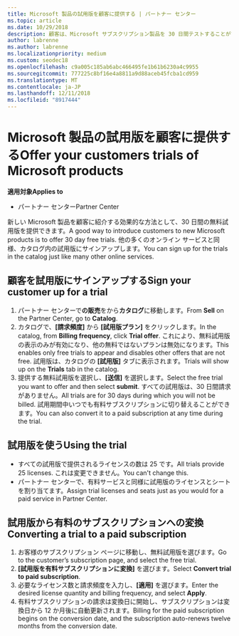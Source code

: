 ```yaml
---
title: Microsoft 製品の試用版を顧客に提供する | パートナー センター
ms.topic: article
ms.date: 10/29/2018
description: 顧客は、Microsoft サブスクリプション製品を 30 日間テストすることができます。 その他の多くのオンライン サービスと同様、カタログ内のこれらの試用版にサインアップすることができます。
author: labrenne
ms.author: labrenne
ms.localizationpriority: medium
ms.custom: seodec18
ms.openlocfilehash: c9a005c185ab6abc466495fe1b61b6230a4c9955
ms.sourcegitcommit: 777225c8bf16e4a8811a9d88aceb45fcba1cd959
ms.translationtype: MT
ms.contentlocale: ja-JP
ms.lasthandoff: 12/11/2018
ms.locfileid: "8917444"
---
```

# <a name="offer-your-customers-trials-of-microsoft-products"></a><span data-ttu-id="766e5-104">Microsoft 製品の試用版を顧客に提供する</span><span class="sxs-lookup"><span data-stu-id="766e5-104">Offer your customers trials of Microsoft products</span></span>

**<span data-ttu-id="766e5-105">適用対象</span><span class="sxs-lookup"><span data-stu-id="766e5-105">Applies to</span></span>**

-  <span data-ttu-id="766e5-106">パートナー センター</span><span class="sxs-lookup"><span data-stu-id="766e5-106">Partner Center</span></span>

<span data-ttu-id="766e5-107">新しい Microsoft 製品を顧客に紹介する効果的な方法として、30 日間の無料試用版を提供できます。</span><span class="sxs-lookup"><span data-stu-id="766e5-107">A good way to introduce customers to new Microsoft products is to offer 30 day free trials.</span></span> <span data-ttu-id="766e5-108">他の多くのオンライン サービスと同様、カタログ内の試用版にサインアップします。</span><span class="sxs-lookup"><span data-stu-id="766e5-108">You can sign up for the trials in the catalog just like many other online services.</span></span>  

## <a name="sign-your-customer-up-for-a-trial"></a><span data-ttu-id="766e5-109">顧客を試用版にサインアップする</span><span class="sxs-lookup"><span data-stu-id="766e5-109">Sign your customer up for a trial</span></span>

1.  <span data-ttu-id="766e5-110">パートナー センターで**の販売**をから**カタログ**に移動します。</span><span class="sxs-lookup"><span data-stu-id="766e5-110">From **Sell** on the Partner Center, go to **Catalog**.</span></span> 
2.  <span data-ttu-id="766e5-111">カタログで、**[請求頻度]** から **[試用版プラン]** をクリックします。</span><span class="sxs-lookup"><span data-stu-id="766e5-111">In the catalog, from **Billing frequency**, click **Trial offer**.</span></span> <span data-ttu-id="766e5-112">これにより、無料試用版の表示のみが有効になり、他の無料ではないプランは無効になります。</span><span class="sxs-lookup"><span data-stu-id="766e5-112">This enables only free trials to appear and disables other offers that are not free.</span></span> <span data-ttu-id="766e5-113">試用版は、カタログの **[試用版]** タブに表示されます。</span><span class="sxs-lookup"><span data-stu-id="766e5-113">Trials will show up on the **Trials** tab in the catalog.</span></span>
3.  <span data-ttu-id="766e5-114">提供する無料試用版を選択し、**[送信]** を選択します。</span><span class="sxs-lookup"><span data-stu-id="766e5-114">Select the free trial you want to offer and then select **submit**.</span></span> <span data-ttu-id="766e5-115">すべての試用版は、30 日間請求がありません。</span><span class="sxs-lookup"><span data-stu-id="766e5-115">All trials are for 30 days during which you will not be billed.</span></span> <span data-ttu-id="766e5-116">試用期間中いつでも有料サブスクリプションに切り替えることができます。</span><span class="sxs-lookup"><span data-stu-id="766e5-116">You can also convert it to a paid subscription at any time during the trial.</span></span>

## <a name="using-the-trial"></a><span data-ttu-id="766e5-117">試用版を使う</span><span class="sxs-lookup"><span data-stu-id="766e5-117">Using the trial</span></span>

- <span data-ttu-id="766e5-118">すべての試用版で提供されるライセンスの数は 25 です。</span><span class="sxs-lookup"><span data-stu-id="766e5-118">All trials provide 25 licenses.</span></span> <span data-ttu-id="766e5-119">これは変更できません。</span><span class="sxs-lookup"><span data-stu-id="766e5-119">You can't change this.</span></span>
- <span data-ttu-id="766e5-120">パートナー センターで、有料サービスと同様に試用版のライセンスとシートを割り当てます。</span><span class="sxs-lookup"><span data-stu-id="766e5-120">Assign trial licenses and seats just as you would for a paid service in Partner Center.</span></span>

## <a name="converting-a-trial-to-a-paid-subscription"></a><span data-ttu-id="766e5-121">試用版から有料のサブスクリプションへの変換</span><span class="sxs-lookup"><span data-stu-id="766e5-121">Converting a trial to a paid subscription</span></span>

1.  <span data-ttu-id="766e5-122">お客様のサブスクリプション ページに移動し、無料試用版を選びます。</span><span class="sxs-lookup"><span data-stu-id="766e5-122">Go to the customer’s subscription page, and select the free trial.</span></span>
2.  <span data-ttu-id="766e5-123">**[試用版を有料サブスクリプションに変換]** を選びます。</span><span class="sxs-lookup"><span data-stu-id="766e5-123">Select **Convert trial to paid subscription**.</span></span>
3.  <span data-ttu-id="766e5-124">必要なライセンス数と請求頻度を入力し、**[適用]** を選びます。</span><span class="sxs-lookup"><span data-stu-id="766e5-124">Enter the desired license quantity and billing frequency, and select **Apply**.</span></span>
4.  <span data-ttu-id="766e5-125">有料サブスクリプションの請求は変換日に開始し、サブスクリプションは変換日から 12 か月後に自動更新されます。</span><span class="sxs-lookup"><span data-stu-id="766e5-125">Billing for the paid subscription begins on the conversion date, and the subscription auto-renews twelve months from the conversion date.</span></span> 

